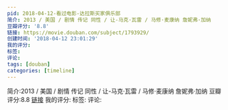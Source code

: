 ```yaml
---
pid: 2018-04-12-看过电影-达拉斯买家俱乐部
简介: 2013 / 美国 / 剧情 传记 同性 / 让-马克·瓦雷 / 马修·麦康纳 詹妮弗·加纳
豆瓣评分: '8.8'
链接: https://movie.douban.com/subject/1793929/
创建时间: '2018-04-12 23:01:29'
我的评分:
标签:
评论:
tags: [douban]
categories: [timeline]
---
```

简介:2013 / 美国 / 剧情 传记 同性 / 让-马克·瓦雷 / 马修·麦康纳 詹妮弗·加纳
豆瓣评分:8.8
[链接](https://movie.douban.com/subject/1793929/)
我的评分:
标签:
评论:

